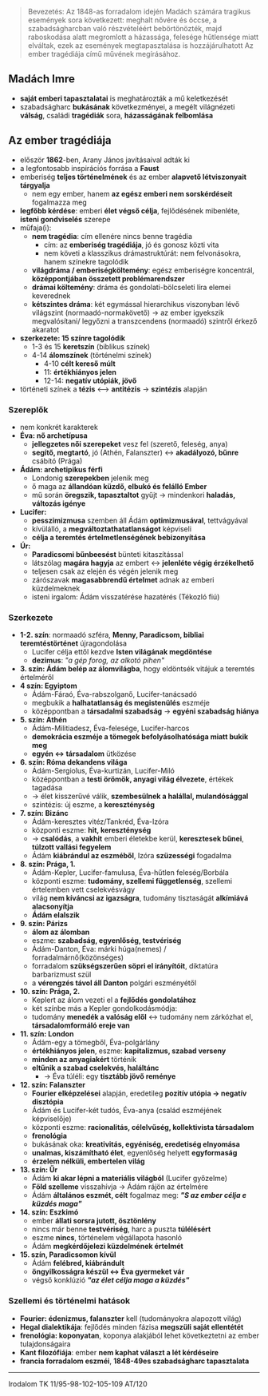 > Bevezetés:
> Az 1848-as forradalom idején Madách számára tragikus események sora következett: meghalt nővére és öccse, a szabadságharcban való részvételéért bebörtönözték, majd raboskodása alatt megromlott a házassága, felesége hűtlensége miatt elváltak, ezek az események megtapasztalása is hozzájárulhatott Az ember tragédiája című művének megírásához.

## Madách Imre
- **saját emberi tapasztalatai** is meghatározták a mű keletkezését
- szabadságharc **bukásának** következményei, a megélt világnézeti **válság**, családi **tragédiák** sora, **házasságának felbomlása**
## Az ember tragédiája
- először **1862**-ben, Arany János javításaival adták ki
- a legfontosabb inspirációs forrása a **Faust**
- emberiség **teljes történelmének** és az ember **alapvető létviszonyait tárgyalja**
	- nem egy ember, hanem **az egész emberi nem sorskérdéseit** fogalmazza meg
- **legfőbb kérdése**: emberi **élet végső célja**, fejlődésének mibenléte, **isteni gondviselés** szerepe
- műfaja(i):
	- **nem tragédia**: cím ellenére nincs benne tragédia
		- cím: az **emberiség tragédiája**, jó és gonosz közti vita
		- nem követi a klasszikus drámastruktúrát: nem felvonásokra, hanem színekre tagolódik
	- **világdráma / emberiségköltemény**: egész emberiségre koncentrál, **középpontjában összetett problémarendszer**
	- **drámai költemény**: dráma és gondolati-bölcseleti líra elemei keverednek
	- **kétszintes dráma**: két egymással hierarchikus viszonyban lévő világszint (normaadó-normakövető) -> az ember igyekszik megvalósítani/ legyőzni a transzcendens (normaadó) szintről érkező akaratot
- **szerkezete: 15 színre tagolódik**
	- 1-3 és 15 **keretszín** (biblikus színek)
	- 4-14 **álomszínek** (történelmi színek)
		- 4-10 **célt kereső múlt**
		- 11: **értékhiányos jelen**
		- 12-14: **negatív utópiák, jövő**
- történeti színek a **tézis** <–> **antitézis** -> **szintézis** alapján
### Szereplők
- nem konkrét karakterek
- **Éva: nő archetípusa**
	- **jellegzetes női szerepeket** vesz fel (szerető, feleség, anya)
	- **segítő, megtartó**, jó (Athén, Falanszter) <-> **akadályozó, bűnre** csábító (Prága)
- **Ádám: archetipikus férfi**
	- Londonig **szerepekben** jelenik meg
	- ő maga az **állandóan küzdő, elbukó és felálló Ember**
	- mű során **öregszik, tapasztaltot** gyűjt -> mindenkori **haladás, változás igénye**
- **Lucifer:**
	- **pesszimizmusa** szemben áll Ádám **optimizmusával**, tettvágyával
	- kívülálló, a **megváltoztathatatlanságot** képviseli
	- **célja a teremtés értelmetlenségének bebizonyítása**
- **Úr:** 
	- **Paradicsomi bűnbeesést** bünteti kitaszítással
	- látszólag **magára hagyja** az embert <-> **jelenléte végig érzékelhető**
	- teljesen csak az elején és végén jelenik meg
	- zárószavak **magasabbrendű értelmet** adnak az emberi küzdelmeknek
	- isteni irgalom: Ádám visszatérése hazatérés (Tékozló fiú)
### Szerkezete
- **1-2. szín**: normaadó szféra, **Menny, Paradicsom, bibliai teremtéstörténet** újragondolása
	- Lucifer célja ettől kezdve **Isten világának megdöntése**
	- **dezimus**: *"a gép forog, az alkotó pihen"*
- **3. szín: Ádám belép az álomvilágba**, hogy eldöntsék vitájuk a teremtés értelméről
- **4 szín: Egyiptom**
	- Ádám-Fáraó, Éva-rabszolganő, Lucifer-tanácsadó
	- megbukik a **halhatatlanság és megistenülés** eszméje
	- középpontban a **társadalmi szabadság** -> **egyéni szabadság hiánya**
- **5. szín: Athén**
	- Ádám-Militiadesz, Éva-felesége, Lucifer-harcos
	- **demokrácia eszméje a tömegek befolyásolhatósága miatt bukik meg**
	- **egyén <-> társadalom** ütközése
- **6. szín: Róma dekandens világa**
	- Ádám-Sergiolus, Éva-kurtizán, Lucifer-Miló
	- középpontban a **testi örömök, anyagi világ élvezete**, értékek tagadása
	- -> élet kisszerűvé válik, **szembesülnek a halállal, mulandósággal**
	- szintézis: új eszme, a **kereszténység**
- **7. szín: Bizánc**
	- Ádám-keresztes vitéz/Tankréd, Éva-Izóra
	- központi eszme: **hit, kereszténység**
	- -> **csalódás**, a **vakhit** emberi életekbe kerül, **keresztesek bűnei**, **túlzott vallási fegyelem**
	- Ádám **kiábrándul az eszméből**, Izóra **szüzességi** fogadalma
- **8. szín: Prága, 1.**
	- Ádám-Kepler, Lucifer-famulusa, Éva-hűtlen feleség/Borbála
	- központi eszme: **tudomány, szellemi függetlenség**, szellemi értelemben vett cselekvésvágy
	- világ **nem kíváncsi az igazságra**, tudomány tisztaságát **alkímiává alacsonyítja**
	- **Ádám elalszik**
- **9. szín: Párizs**
	- **álom az álomban**
	- eszme: **szabadság, egyenlőség, testvériség** 
	- Ádám-Danton, Éva: márki húga(nemes) / forradalmárnő(közönséges)
	- forradalom **szükségszerűen söpri el irányítóit**, diktatúra barbarizmust szül
	- a **vérengzés távol áll Danton** polgári eszményétől
- **10. szín: Prága, 2.**
	- Keplert az álom vezeti el a **fejlődés gondolatához**
	- két színbe más a Kepler gondolkodásmódja:
	- tudomány **menedék a valóság elől** <-> tudomány nem zárkózhat el, **társadalomformáló ereje van**
- **11. szín: London**
	- Ádám-egy a tömegből, Éva-polgárlány
	- **értékhiányos jelen**, eszme: **kapitalizmus, szabad verseny**
	- **minden az anyagiakért** történik
	- **eltűnik a szabad cselekvés, haláltánc**
		- -> Éva túléli: egy **tisztább jövő reménye**
- **12. szín: Falanszter**
	- **Fourier elképzelései** alapján, eredetileg **pozitív utópia -> negatív disztópia**
	- Ádám és Lucifer-két tudós, Éva-anya (család eszméjének képviselője)
	- központi eszme: **racionalitás, célelvűség, kollektivista társadalom**
	- **frenológia**
	- bukásának oka: **kreativitás, egyéniség, eredetiség elnyomása**
	- **unalmas, kiszámítható élet**, egyenlőség helyett **egyformaság**
	- **érzelem nélküli, embertelen világ**
- **13. szín: Űr**
	- Ádám **ki akar lépni a materiális világból** (Lucifer győzelme)
	- **Föld szelleme** visszahívja -> Ádám rájön az értelmére 
	- Ádám **általános eszmét, célt** fogalmaz meg:
			***"S az ember célja e küzdés maga"***
- **14. szín: Eszkimó**
	- ember **állati sorsra jutott, ösztönlény**
	- nincs már benne **testvériség**, harc a puszta **túlélésért**
	- eszme **nincs**, történelem végállapota hasonló
	- Ádám **megkérdőjelezi küzdelmének értelmét**
- **15. szín, Paradicsomon kívül**
	- Ádám **felébred, kiábrándult**
	- **öngyilkosságra készül <-> Éva gyermeket vár**
	- végső konklúzió
			***"az élet célja maga a küzdés"***
### Szellemi és történelmi hatások
- **Fourier: édenizmus, falanszter** kell (tudományokra alapozott világ)
- **Hegal dialektikája**: fejlődés minden fázisa **megszüli saját ellentétét**
- **frenológia: koponyatan**, koponya alakjából lehet következtetni az ember tulajdonságaira
- **Kant filozófiája**: ember **nem kaphat választ a lét kérdéseire**
- **francia forradalom eszméi**, **1848-49es szabadságharc tapasztalata**

---
Irodalom TK 11/95-98-102-105-109
AT/120